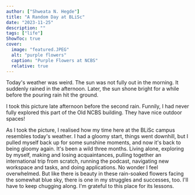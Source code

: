 ```yaml
---
author: ["Shweata N. Hegde"]
title: "A Random Day at BLiSc"
date: "2023-11-25"
description: ""
tags: ["life"]
ShowToc: true
cover:
  image: "featured.JPEG"
  alt: "purple flowers"
  caption: "Purple Flowers at NCBS"
  relative: true
---
```

Today's weather was weird. The sun was not fully out in the morning. It suddenly rained in the afternoon. Later, the sun shone bright for a while before the pouring rain hit the ground. 

I took this picture late afternoon before the second rain. Funnily, I had never fully explored this part of the Old NCBS building. They have nice outdoor spaces! 

As I took the picture, I realised how my time here at the BLiSc campus resembles today's weather. I had a gloomy start, things went downhill, but I pulled myself back up for some sunshine moments, and now it's back to being gloomy again. It's been a wild three months. Living alone, exploring by myself, making and losing acquaintances, pulling together an international trip from scratch, running the podcast, navigating new workspace and tasks, and doing applications. No wonder I feel overwhelmed. But like there is beauty in these rain-soaked flowers facing the somewhat blue sky, there is one in my struggles and successes, too. I'll have to keep chugging along. I'm grateful to this place for its lessons.